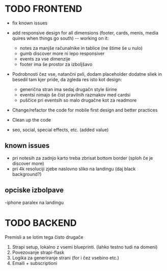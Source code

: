 # TODO FRONTEND

- fix known issues

- add responsive design for all dimensions (footer, cards, menis, media quires when things go south) -- working on it:
    - notes za manjše računalnike in tablice  (ne štime še u nulo)
    - gumb discover more ni lepo responsiver
    - events za vse dimenzije
    - footer ima še prostor za izboljšavo

- Podrobnosti čez vse, natančni pxli, dodam placeholder dodatne sliek in besedil tam kjer pride, da zgleda res isto kot design:
    - generična stran ima sedaj drugačn style širine
    - eventsi nimajo še čist pravilnih razmakov med cardsi
    - puščice pri eventsih so malo drugačne kot za readmore


- Change/refactor the code for mobile first design and better practices
- Clean up the code
- seo, social, special effects, etc. (added value)


## known issues

- pri notesih za zadnjo karto treba zbrisat bottom border (sploh če je discover more)
- pri 4k resoluciji zjebe naslovno sliko na landingu (daj black background?)

## opciske izbolpave

-iphone paralex na landingu

# TODO BACKEND
Premisli a se lotim tega čisto drugače

1. Strapi setup, lokalno z vsemi blueprinti. (lahko testno tudi na domeni)
2. Povezovanje strapi-flask
3. Logika za generiranje strani (for i čez vsebino etc.)
4. Emaili + subscriptioni